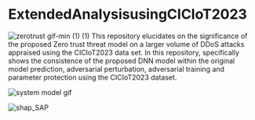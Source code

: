 # ExtendedAnalysisusingCICIoT2023
![zerotrust gif-min (1) (1)](https://github.com/nkoro/ExtendedAnalysisusingCICIoT2023/assets/83587677/482eb174-638d-45c9-ae22-d75609a742e4)
This repository elucidates on the significance of the proposed Zero trust threat model on a larger volume of DDoS attacks appraised using the CICIoT2023 data set.
In this repository, specifically shows the consistence of the proposed DNN model within the original model prediction, adversarial perturbation, adversarial training and parameter protection using the CICIoT2023 dataset.

![system model gif](https://github.com/nkoro/ExtendedAnalysisusingCICIoT2023/assets/83587677/32a41c22-4f1f-4356-a122-a22421406162)

![shap_SAP](https://github.com/nkoro/ExtendedAnalysisusingCICIoT2023/assets/83587677/a59aaa53-3b3e-4d3a-abb6-58c46da8ae65)

